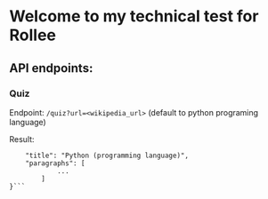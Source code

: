 # Welcome to my technical test for Rollee

## API endpoints:

### Quiz

Endpoint:
`/quiz?url=<wikipedia_url>` (default to python programing language)

Result:

```{
    "title": "Python (programming language)",
    "paragraphs": [
            ...
        ]
}```
